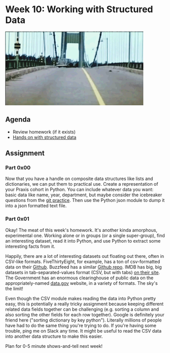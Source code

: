 # Week 10: Working with Structured Data
![Tacoma Narrows GIF](assets/structure.gif)

## Agenda
- Review homework (if it exists)
- [Hands on with structured data ](lesson.md)

## Assignment

### Part 0x00
Now that you have a handle on composite data structures like lists and dictionaries, we can put them to practical use. Create a representation of your Praxis cohort in Python. You can include whatever data you want: basic data like name, year, department, but maybe consider the icebreaker questions from the [git practice](https://github.com/scholarslab/gitpractice). Then use the Python json module to dump it into a json formatted text file.

### Part 0x01
Okay! The meat of this week's homework. It's another kinda amorphous, experimental one. Working alone or in groups (or a single super-group), find an interesting dataset, read it into Python, and use Python to extract some interesting facts from it.

Happily, there are a lot of interesting datasets out floating out there, often in CSV-like formats. FiveThirtyEight, for example, has a ton of csv-formatted data on their [Github](https://github.com/fivethirtyeight/data). Buzzfeed has a similar [Github repo](https://github.com/BuzzFeedNews). IMDB has big, big datasets in tab-separated-values format (CSV, but with tabs) [on their site](https://www.imdb.com/interfaces/). The Government has an enormous clearinghouse of public data on the appropriately-named [data.gov](https://catalog.data.gov/dataset) website, in a variety of formats. The sky's the limit!

Even though the CSV module makes reading the data into Python pretty easy, this is potentially a really tricky assignment because keeping different related data fields together can be challenging (e.g. sorting a column and also sorting the other fields for each row together). Google is definitely your friend here ("sorting dictionary by key python"). Literally millions of people have had to do the same thing you're trying to do. If you're having some trouble, ping me on Slack any time. It might be useful to read the CSV data into another data structure to make this easier.

Plan for 0-5 minute shows-and-tell next week!
